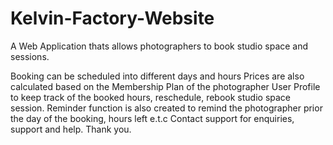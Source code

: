 # Kelvin-Factory-Website
A Web Application thats allows photographers to book studio space and sessions.

Booking can be scheduled into different days and hours
Prices are also calculated based on the Membership Plan of the photographer
User Profile to keep track of the booked hours, reschedule, rebook studio space session.
Reminder function is also created to remind the photographer prior the day of the booking, hours left e.t.c
Contact support for enquiries, support and help.
Thank you.
